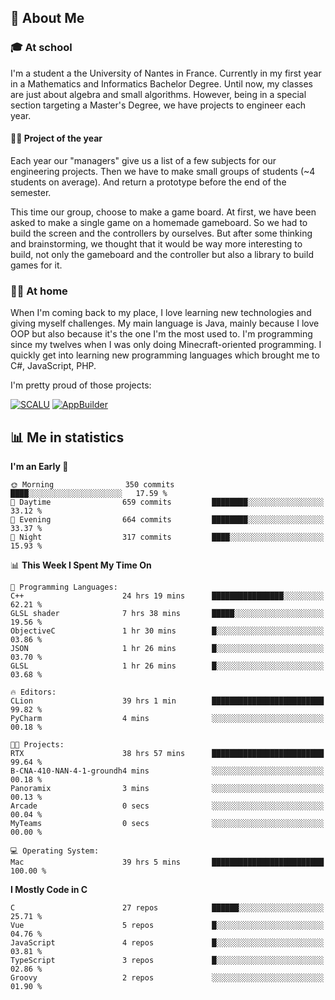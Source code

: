 ## 👀 About Me

### 🎓 At school

I'm a student a the University of Nantes in France. Currently in my first year in a Mathematics and Informatics Bachelor Degree. Until now, my classes are just about algebra and small algorithms. However, being in a special section targeting a Master's Degree, we have projects to engineer each year. 

#### 🔧🔬 Project of the year

Each year our "managers" give us a list of a few subjects for our engineering projects. Then we have to make small groups of students (~4 students on average). And return a prototype before the end of the semester.

This time our group, choose to make a game board. At first, we have been asked to make a single game on a homemade gameboard. So we had to build the screen and the controllers by ourselves. 
But after some thinking and brainstorming, we thought that it would be way more interesting to build, not only the gameboard and the controller but also a library to build games for it.

### 👨‍💻 At home

When I'm coming back to my place, I love learning new technologies and giving myself challenges. My main language is Java, mainly because I love OOP but also because it's the one I'm the most used to. I'm programming since my twelves when I was only doing Minecraft-oriented programming.  I quickly get into learning new programming languages which brought me to C#, JavaScript, PHP. 

I'm pretty proud of those projects:

[![SCALU](https://github-readme-stats.vercel.app/api/pin?username=renardfute&repo=SCALU)](https://github.com/renardfute/scalu)
[![AppBuilder](https://github-readme-stats.vercel.app/api/pin?username=pulsedev2&repo=AppBuilder)](https://github.com/pulsedev2/AppBuilder)

## 📊 Me in statistics
<!--START_SECTION:waka-->
**I'm an Early 🐤** 

```text
🌞 Morning                350 commits         ████░░░░░░░░░░░░░░░░░░░░░   17.59 % 
🌆 Daytime                659 commits         ████████░░░░░░░░░░░░░░░░░   33.12 % 
🌃 Evening                664 commits         ████████░░░░░░░░░░░░░░░░░   33.37 % 
🌙 Night                  317 commits         ████░░░░░░░░░░░░░░░░░░░░░   15.93 % 
```


📊 **This Week I Spent My Time On** 

```text
💬 Programming Languages: 
C++                      24 hrs 19 mins      ████████████████░░░░░░░░░   62.21 % 
GLSL shader              7 hrs 38 mins       █████░░░░░░░░░░░░░░░░░░░░   19.56 % 
ObjectiveC               1 hr 30 mins        █░░░░░░░░░░░░░░░░░░░░░░░░   03.86 % 
JSON                     1 hr 26 mins        █░░░░░░░░░░░░░░░░░░░░░░░░   03.70 % 
GLSL                     1 hr 26 mins        █░░░░░░░░░░░░░░░░░░░░░░░░   03.68 % 

🔥 Editors: 
CLion                    39 hrs 1 min        █████████████████████████   99.82 % 
PyCharm                  4 mins              ░░░░░░░░░░░░░░░░░░░░░░░░░   00.18 % 

🐱‍💻 Projects: 
RTX                      38 hrs 57 mins      █████████████████████████   99.64 % 
B-CNA-410-NAN-4-1-groundh4 mins              ░░░░░░░░░░░░░░░░░░░░░░░░░   00.18 % 
Panoramix                3 mins              ░░░░░░░░░░░░░░░░░░░░░░░░░   00.13 % 
Arcade                   0 secs              ░░░░░░░░░░░░░░░░░░░░░░░░░   00.04 % 
MyTeams                  0 secs              ░░░░░░░░░░░░░░░░░░░░░░░░░   00.00 % 

💻 Operating System: 
Mac                      39 hrs 5 mins       █████████████████████████   100.00 % 
```

**I Mostly Code in C** 

```text
C                        27 repos            ██████░░░░░░░░░░░░░░░░░░░   25.71 % 
Vue                      5 repos             █░░░░░░░░░░░░░░░░░░░░░░░░   04.76 % 
JavaScript               4 repos             █░░░░░░░░░░░░░░░░░░░░░░░░   03.81 % 
TypeScript               3 repos             █░░░░░░░░░░░░░░░░░░░░░░░░   02.86 % 
Groovy                   2 repos             ░░░░░░░░░░░░░░░░░░░░░░░░░   01.90 % 
```




<!--END_SECTION:waka-->
